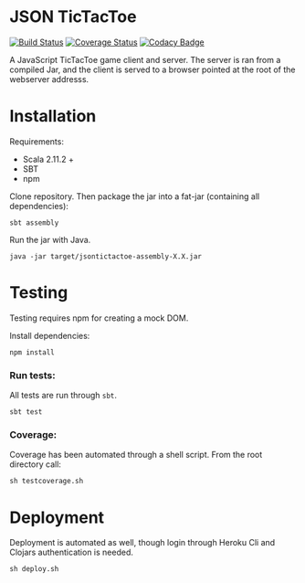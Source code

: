 # JSON TicTacToe 
[![Build Status](https://travis-ci.org/kyle-annen/jsontictactoe.svg?branch=master)](https://travis-ci.org/kyle-annen/jsontictactoe)
[![Coverage Status](https://coveralls.io/repos/github/kyle-annen/jsontictactoe/badge.svg?branch=codacy)](https://coveralls.io/github/kyle-annen/jsontictactoe?branch=codacy)
[![Codacy Badge](https://api.codacy.com/project/badge/Grade/45e22d39b070466094762b4bdfa75e64)](https://www.codacy.com/app/kyle-annen/jsontictactoe?utm_source=github.com&amp;utm_medium=referral&amp;utm_content=kyle-annen/jsontictactoe&amp;utm_campaign=Badge_Grade)

A JavaScript TicTacToe game client and server.  The server is ran from a compiled Jar, and the client is served to a browser pointed at the root of the webserver addresss.

# Installation

Requirements:

- Scala 2.11.2 +
- SBT
- npm


Clone repository.  Then package the jar into a fat-jar (containing all dependencies):

```
sbt assembly
```

Run the jar with Java.

```
java -jar target/jsontictactoe-assembly-X.X.jar
```

# Testing

Testing requires npm for creating a mock DOM.


Install dependencies:

```
npm install
```

### Run tests:

All tests are run through `sbt`.

```
sbt test
```

### Coverage:

Coverage has been automated through a shell script. From the root directory call:

```
sh testcoverage.sh
```

# Deployment

Deployment is automated as well, though login through Heroku Cli and Clojars authentication is needed.

```
sh deploy.sh
```


